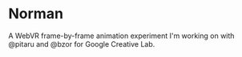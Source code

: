 # Norman

A WebVR frame-by-frame animation experiment I'm working on with @pitaru and @bzor for Google Creative Lab.

